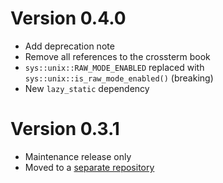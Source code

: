 # Version 0.4.0

- Add deprecation note
- Remove all references to the crossterm book
- `sys::unix::RAW_MODE_ENABLED` replaced with `sys::unix::is_raw_mode_enabled()` (breaking)
- New `lazy_static` dependency

# Version 0.3.1

- Maintenance release only
- Moved to a [separate repository](https://github.com/crossterm-rs/crossterm-utils)

